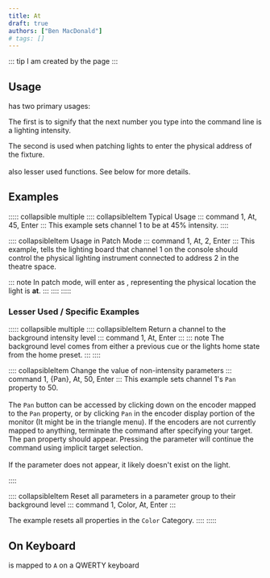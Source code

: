 ```yaml
---
title: At
draft: true
authors: ["Ben MacDonald"]
# tags: []
---
```


::: tip
I am created by the page
:::

## Usage

<LightingKey name="At"/> has two primary usages:

The first is to signify that the next number you type into the command line is a lighting intensity.

The second is used when patching lights to enter the physical address of the fixture.
<br><br>
<LightingKey name="At"/> also lesser used functions. See below for more details.

## Examples

::::: collapsible multiple
:::: collapsibleItem Typical Usage
::: command
1, At, 45, Enter
:::
This example sets channel 1 to be at 45% intensity.
::::

:::: collapsibleItem Usage in Patch Mode
::: command
1, At, 2, Enter
:::
This example, tells the lighting board that channel 1 on the console should control the physical lighting instrument connected to address 2 in the theatre space.

::: note
In patch mode, <LightingKey name="At"/> will enter as <LightingKey name="Address"/>, representing the physical location the light is **at**.
:::
::::
:::::

### Lesser Used / Specific Examples

::::: collapsible multiple
:::: collapsibleItem Return a channel to the background intensity level
::: command
1, At, Enter
:::
::: note
The background level comes from either a previous cue or the lights home state from the home preset.
:::
::::

:::: collapsibleItem Change the value of non-intensity parameters
::: command
1, {Pan}, At, 50, Enter
:::
This example sets channel 1's `Pan` property to 50.<br><br>The `Pan` button can be accessed by clicking down on the encoder mapped to the `Pan` property, or by clicking `Pan` in the encoder display portion of the monitor (It might be in the triangle menu). If the encoders are not currently mapped to anything, terminate the command after specifying your target. The pan property should appear. Pressing the parameter will continue the command using implicit target selection.<br><br>If the parameter does not appear, it likely doesn't exist on the light.

::::

:::: collapsibleItem Reset all parameters in a parameter group to their background level
::: command
1, Color, At, Enter
:::

The example resets all properties in the `Color` Category.
::::
:::::

## On Keyboard

<LightingKey name="At"/> is mapped to `A` on a QWERTY keyboard

